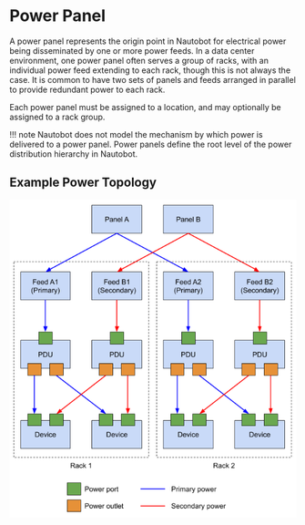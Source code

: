 # Power Panel

A power panel represents the origin point in Nautobot for electrical power being disseminated by one or more power feeds. In a data center environment, one power panel often serves a group of racks, with an individual power feed extending to each rack, though this is not always the case. It is common to have two sets of panels and feeds arranged in parallel to provide redundant power to each rack.

Each power panel must be assigned to a location, and may optionally be assigned to a rack group.

!!! note
    Nautobot does not model the mechanism by which power is delivered to a power panel. Power panels define the root level of the power distribution hierarchy in Nautobot.

## Example Power Topology

![Power distribution model](../../../media/power_distribution.png)
